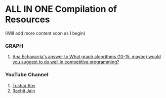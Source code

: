 # ALL IN ONE Compilation of Resources

(Will add more content soon as I begin)

### GRAPH
1. [Ana Echavarria's answer to What graph algorithms (10-15, maybe) would you suggest to do well in competitive programming?](https://www.quora.com/What-graph-algorithms-10-15-maybe-would-you-suggest-to-do-well-in-competitive-programming/answer/Ana-Echavarria?share=6b236125&srid=dD3c)

### YouTube Channel

1. [Tushar Roy](https://www.youtube.com/user/tusharroy2525)
2. [Rachit Jain](https://www.youtube.com/channel/UC9fDC_eBh9e_bogw87DbGKQ)

